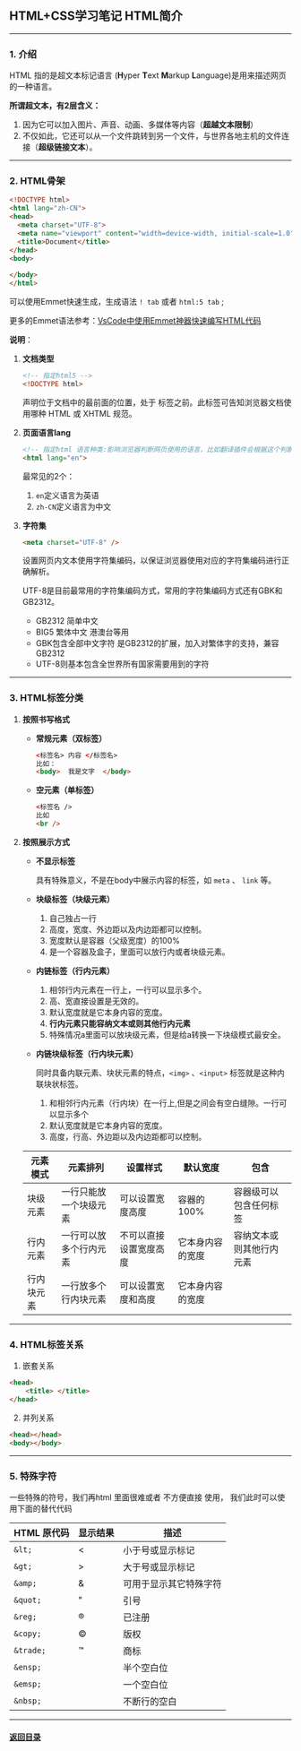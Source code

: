 ## HTML+CSS学习笔记 HTML简介

---

### 1. 介绍

HTML 指的是超文本标记语言 (**H**yper **T**ext **M**arkup **L**anguage)是用来描述网页的一种语言。

**所谓超文本，有2层含义：** 

1. 因为它可以加入图片、声音、动画、多媒体等内容（**超越文本限制**）
2. 不仅如此，它还可以从一个文件跳转到另一个文件，与世界各地主机的文件连接（**超级链接文本**）。



---

### 2. HTML骨架

```html
<!DOCTYPE html>
<html lang="zh-CN">
<head>
  <meta charset="UTF-8">
  <meta name="viewport" content="width=device-width, initial-scale=1.0">
  <title>Document</title>
</head>
<body>
  
</body>
</html>
```

可以使用Emmet快速生成，生成语法 `! tab` 或者 `html:5 tab` ;

更多的Emmet语法参考：[VsCode中使用Emmet神器快速编写HTML代码](https://www.cnblogs.com/summit7ca/p/6944215.html) 

**说明**：

1. **文档类型**

   ```html
   <!-- 指定html5 -->
   <!DOCTYPE html> 
   ```

   声明位于文档中的最前面的位置，处于  标签之前。此标签可告知浏览器文档使用哪种 HTML 或 XHTML 规范。

2. **页面语言lang**

   ~~~html
   <!-- 指定html 语言种类:影响浏览器判断网页使用的语言，比如翻译插件会根据这个判断源语言 -->
   <html lang="en">
   ~~~

   最常见的2个：

   1. `en`定义语言为英语
   2. `zh-CN`定义语言为中文

3. **字符集**

   ```html
   <meta charset="UTF-8" />
   ```

   设置网页内文本使用字符集编码，以保证浏览器使用对应的字符集编码进行正确解析。

   UTF-8是目前最常用的字符集编码方式，常用的字符集编码方式还有GBK和GB2312。

   * GB2312 简单中文 
   * BIG5   繁体中文 港澳台等用
   * GBK包含全部中文字符    是GB2312的扩展，加入对繁体字的支持，兼容GB2312
   * UTF-8则基本包含全世界所有国家需要用到的字符



---

### 3. HTML标签分类

1. **按照书写格式**

   + **常规元素（双标签）**

     ```html
     <标签名> 内容 </标签名>   
     比如：
     <body>  我是文字  </body>
     ```

   + **空元素（单标签）**

     ```html
     <标签名 />  
     比如  
     <br />
     ```

2. **按照展示方式**

   + **不显示标签**

     具有特殊意义，不是在body中展示内容的标签，如 `meta` 、 `link` 等。

   + **块级标签（块级元素）**

     1. 自己独占一行
     2. 高度，宽度、外边距以及内边距都可以控制。
     3. 宽度默认是容器（父级宽度）的100%
     4. 是一个容器及盒子，里面可以放行内或者块级元素。

   + **内链标签（行内元素）**

     1. 相邻行内元素在一行上，一行可以显示多个。
     2. 高、宽直接设置是无效的。
     3. 默认宽度就是它本身内容的宽度。
     4. **行内元素只能容纳文本或则其他行内元素**
     5. 特殊情况a里面可以放块级元素，但是给a转换一下块级模式最安全。

   + **内链块级标签（行内块元素）**

     同时具备内联元素、块状元素的特点，`<img>` 、`<input>` 标签就是这种内联块状标签。
     
     1. 和相邻行内元素（行内块）在一行上,但是之间会有空白缝隙。一行可以显示多个
     2. 默认宽度就是它本身内容的宽度。
     3. 高度，行高、外边距以及内边距都可以控制。
   
   | 元素模式   | 元素排列               | 设置样式               | 默认宽度         | 包含                     |
   | ---------- | ---------------------- | ---------------------- | ---------------- | ------------------------ |
   | 块级元素   | 一行只能放一个块级元素 | 可以设置宽度高度       | 容器的100%       | 容器级可以包含任何标签   |
   | 行内元素   | 一行可以放多个行内元素 | 不可以直接设置宽度高度 | 它本身内容的宽度 | 容纳文本或则其他行内元素 |
   | 行内块元素 | 一行放多个行内块元素   | 可以设置宽度和高度     | 它本身内容的宽度 |                          |
   
   

---

### 4. HTML标签关系

1. 嵌套关系

```html
<head>  
	<title> </title> 
</head>
```

2. 并列关系

```html
<head></head>
<body></body>
```



---

### 5. 特殊字符

 一些特殊的符号，我们再html 里面很难或者 不方便直接 使用， 我们此时可以使用下面的替代代码

| HTML 原代码 | 显示结果 | 描述                   |
| ----------- | -------- | ---------------------- |
| `&lt;`      | &lt;     | 小于号或显示标记       |
| `&gt;`      | &gt;     | 大于号或显示标记       |
| `&amp;`     | &amp;    | 可用于显示其它特殊字符 |
| `&quot;`    | &quot;   | 引号                   |
| `&reg;`     | &reg;    | 已注册                 |
| `&copy;`    | &copy;   | 版权                   |
| `&trade;`   | &trade;  | 商标                   |
| `&ensp;`    | &ensp;   | 半个空白位             |
| `&emsp;`    | &emsp;   | 一个空白位             |
| `&nbsp;`    | &nbsp;   | 不断行的空白           |



---

#### [返回目录](./)